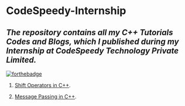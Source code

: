 # CodeSpeedy-Internship
## *The repository contains all my C++ Tutorials Codes and Blogs, which I published during my Internship at CodeSpeedy Technology Private Limited.*

[![forthebadge](https://forthebadge.com/images/badges/check-it-out.svg)](https://forthebadge.com)

1. [Shift Operators in C++](https://github.com/iamshubhamg/CodeSpeedy-Internship/blob/master/Shift%20Operators/Shift%20Operators%20in%20C%2B%2B.md).

2. [Message Passing in C++](https://github.com/iamshubhamg/CodeSpeedy-Internship/blob/master/Message%20Passing/MessagePassingInC%2B%2B.md).

